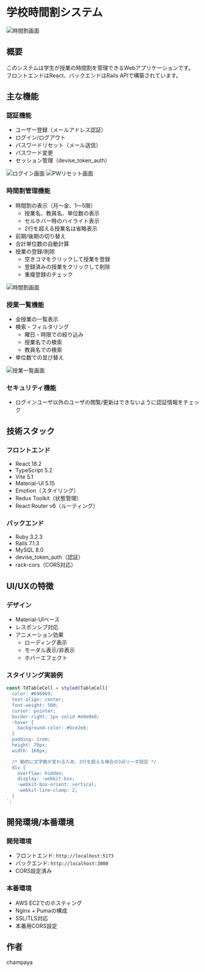 # 学校時間割システム

![時間割画面](doc/img/image_2.png)

## 概要
このシステムは学生が授業の時間割を管理できるWebアプリケーションです。
フロントエンドはReact、バックエンドはRails APIで構築されています。

## 主な機能

### 認証機能
- ユーザー登録（メールアドレス認証）
- ログイン/ログアウト
- パスワードリセット（メール送信）
- パスワード変更
- セッション管理（devise_token_auth）

![ログイン画面](doc/img/image_1.png)
![PWリセット画面](doc/img/image_4.png)

### 時間割管理機能
- 時間割の表示（月〜金、1〜5限）
  - 授業名、教員名、単位数の表示
  - セルホバー時のハイライト表示
  - 2行を超える授業名は省略表示
- 前期/後期の切り替え
- 合計単位数の自動計算
- 授業の登録/削除
  - 空きコマをクリックして授業を登録
  - 登録済みの授業をクリックして削除
  - 重複登録のチェック
  
![時間割画面](doc/img/image_2.png)

### 授業一覧機能
- 全授業の一覧表示
- 検索・フィルタリング
  - 曜日・時限での絞り込み
  - 授業名での検索
  - 教員名での検索
- 単位数での並び替え

![授業一覧画面](doc/img/image_3.png)

### セキュリティ機能
- ログインユーザ以外のユーザの閲覧/更新はできないように認証情報をチェック

## 技術スタック

### フロントエンド
- React 18.2
- TypeScript 5.2
- Vite 5.1
- Material-UI 5.15
- Emotion（スタイリング）
- Redux Toolkit（状態管理）
- React Router v6（ルーティング）

### バックエンド
- Ruby 3.2.3
- Rails 7.1.3
- MySQL 8.0
- devise_token_auth（認証）
- rack-cors（CORS対応）

## UI/UXの特徴

### デザイン
- Material-UIベース
- レスポンシブ対応
- アニメーション効果
  - ローディング表示
  - モーダル表示/非表示
  - ホバーエフェクト

### スタイリング実装例
```ts
const TdTableCell = styled(TableCell)`
  color: #696969;
  text-align: center;
  font-weight: 500;
  cursor: pointer;
  border-right: 1px solid #e0e0e0;
  :hover {
    background-color: #bce2e8;
  }
  padding: 1rem;
  height: 70px;
  width: 160px;

  /* 動的に文字数が変わるため、2行を超える場合の3点リーダ設定 */
  div {
    overflow: hidden;
    display: -webkit-box;
    -webkit-box-orient: vertical;
    -webkit-line-clamp: 2;
  }
`;
```

## 開発環境/本番環境

### 開発環境
- フロントエンド: `http://localhost:5173`
- バックエンド: `http://localhost:3000`
- CORS設定済み

### 本番環境
- AWS EC2でのホスティング
- Nginx + Pumaの構成
- SSL/TLS対応
- 本番用CORS設定

## 作者
champaya
